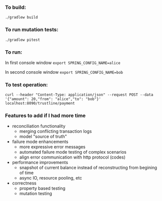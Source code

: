 ### To build:

`./gradlew build`

### To run mutation tests:
`./gradlew pitest`

### To run:
In first console window `export SPRING_CONFIG_NAME=alice`

In second console window `export SPRING_CONFIG_NAME=bob`

### To test operation:

`
curl --header "Content-Type: application/json"
  --request POST
  --data '{"amount": 20,"from": "alice","to": "bob"}'
  localhost:8090/trustline/payment
  `
### Features to add if I had more time
* reconciliation functionality
  * merging conflicting transaction logs
  * model "source of truth"
* failure mode enhancements
  * more expressive error messages
  * automated failure mode testing of complex scenarios
  * align error communication with http protocol (codes)
* performance improvements
  * snapshot of current balance instead of reconstructing from begining of time
  * async IO, resource pooling, etc
* correctness
  * property based testing
  * mutation testing
  
